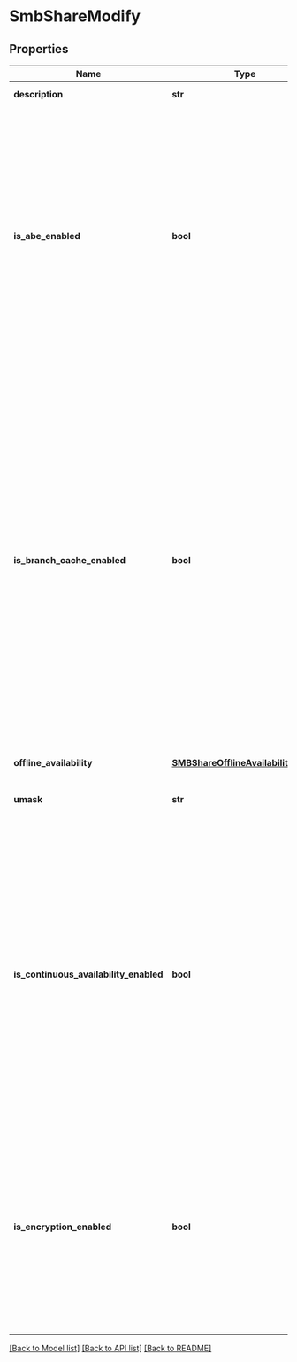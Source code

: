 # SmbShareModify

## Properties
Name | Type | Description | Notes
------------ | ------------- | ------------- | -------------
**description** | **str** | NFS Share description. | [optional] 
**is_abe_enabled** | **bool** | Indicates whether Access-based Enumeration (ABE) is enabled. ABE filters the list of available files and folders on a server to include only those, that the requesting user has access to. Values are: - true - ABE is enabled. - false - ABE is disabled.  | [optional] 
**is_branch_cache_enabled** | **bool** | Indicates whether BranchCace optimization is enabled. BranchCache optimization technology copies content from your main office or hosted cloud content servers and caches the content at branch office locations, allowing client computers at branch offices to access the content locally rather than over the WAN. Values are: - true - BranchCache is enabled. - false - BranchCache is disabled.  | [optional] 
**offline_availability** | [**SMBShareOfflineAvailabilityEnum**](SMBShareOfflineAvailabilityEnum.md) |  | [optional] 
**umask** | **str** | The default UNIX umask for new files created on the Share. | [optional] 
**is_continuous_availability_enabled** | **bool** | Indicates whether continuous availability for Server Message Block (SMB) 3.0 is enabled for the SMB Share. Values are: - true - Continuous availability for SMB 3.0 is enabled for the SMB Share. - false - Continuous availability for SMB 3.0 is disabled for the SMB Share.  | [optional] 
**is_encryption_enabled** | **bool** | Indicates whether encryption for Server Message Block (SMB) 3.0 is enabled at the shared folder level. Values are: - true - encryption for SMB 3.0 is enabled. - false - encryption for SMB 3.0 is disabled.  | [optional] 

[[Back to Model list]](../README.md#documentation-for-models) [[Back to API list]](../README.md#documentation-for-api-endpoints) [[Back to README]](../README.md)


